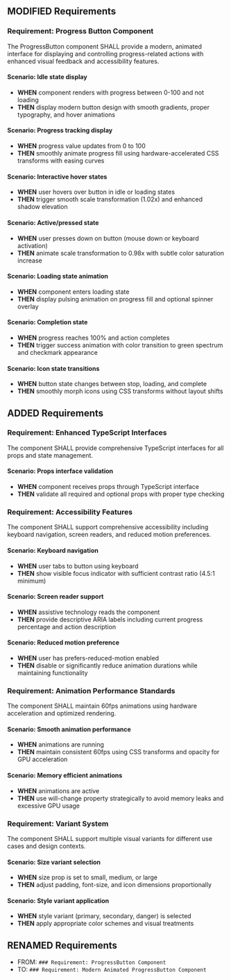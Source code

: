 ## MODIFIED Requirements
### Requirement: Progress Button Component
The ProgressButton component SHALL provide a modern, animated interface for displaying and controlling progress-related actions with enhanced visual feedback and accessibility features.

#### Scenario: Idle state display
- **WHEN** component renders with progress between 0-100 and not loading
- **THEN** display modern button design with smooth gradients, proper typography, and hover animations

#### Scenario: Progress tracking display
- **WHEN** progress value updates from 0 to 100
- **THEN** smoothly animate progress fill using hardware-accelerated CSS transforms with easing curves

#### Scenario: Interactive hover states
- **WHEN** user hovers over button in idle or loading states
- **THEN** trigger smooth scale transformation (1.02x) and enhanced shadow elevation

#### Scenario: Active/pressed state
- **WHEN** user presses down on button (mouse down or keyboard activation)
- **THEN** animate scale transformation to 0.98x with subtle color saturation increase

#### Scenario: Loading state animation
- **WHEN** component enters loading state
- **THEN** display pulsing animation on progress fill and optional spinner overlay

#### Scenario: Completion state
- **WHEN** progress reaches 100% and action completes
- **THEN** trigger success animation with color transition to green spectrum and checkmark appearance

#### Scenario: Icon state transitions
- **WHEN** button state changes between stop, loading, and complete
- **THEN** smoothly morph icons using CSS transforms without layout shifts

## ADDED Requirements
### Requirement: Enhanced TypeScript Interfaces
The component SHALL provide comprehensive TypeScript interfaces for all props and state management.

#### Scenario: Props interface validation
- **WHEN** component receives props through TypeScript interface
- **THEN** validate all required and optional props with proper type checking

### Requirement: Accessibility Features
The component SHALL support comprehensive accessibility including keyboard navigation, screen readers, and reduced motion preferences.

#### Scenario: Keyboard navigation
- **WHEN** user tabs to button using keyboard
- **THEN** show visible focus indicator with sufficient contrast ratio (4.5:1 minimum)

#### Scenario: Screen reader support
- **WHEN** assistive technology reads the component
- **THEN** provide descriptive ARIA labels including current progress percentage and action description

#### Scenario: Reduced motion preference
- **WHEN** user has prefers-reduced-motion enabled
- **THEN** disable or significantly reduce animation durations while maintaining functionality

### Requirement: Animation Performance Standards
The component SHALL maintain 60fps animations using hardware acceleration and optimized rendering.

#### Scenario: Smooth animation performance
- **WHEN** animations are running
- **THEN** maintain consistent 60fps using CSS transforms and opacity for GPU acceleration

#### Scenario: Memory efficient animations
- **WHEN** animations are active
- **THEN** use will-change property strategically to avoid memory leaks and excessive GPU usage

### Requirement: Variant System
The component SHALL support multiple visual variants for different use cases and design contexts.

#### Scenario: Size variant selection
- **WHEN** size prop is set to small, medium, or large
- **THEN** adjust padding, font-size, and icon dimensions proportionally

#### Scenario: Style variant application
- **WHEN** style variant (primary, secondary, danger) is selected
- **THEN** apply appropriate color schemes and visual treatments

## RENAMED Requirements
- FROM: `### Requirement: ProgressButton Component`
- TO: `### Requirement: Modern Animated ProgressButton Component`
